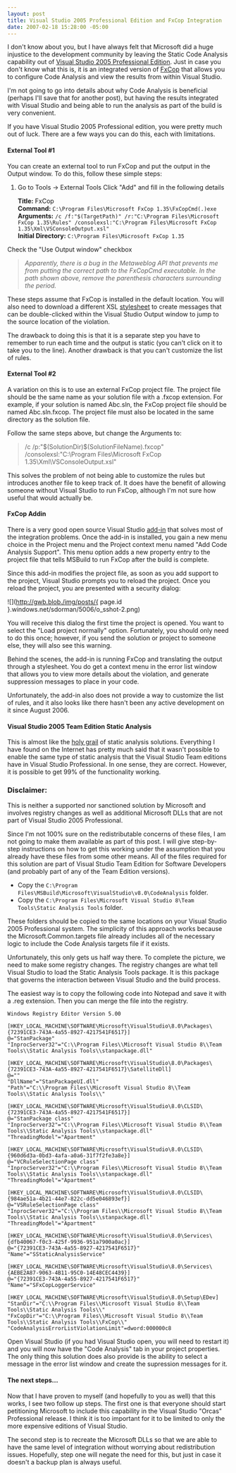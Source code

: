 ```yaml
---
layout: post
title: Visual Studio 2005 Professional Edition and FxCop Integration
date: 2007-02-18 15:28:00 -05:00
---
```


I don't know about you, but I have always felt that Microsoft did a huge injustice to the development community by leaving the Static Code Analysis capability out of [Visual Studio 2005 Professional Edition](http://msdn2.microsoft.com/en-us/vstudio/aa718668.aspx). Just in case you don't know what this is, it is an integrated version of [FxCop](http://www.gotdotnet.com/team/fxcop/) that allows you to configure Code Analysis and view the results from within Visual Studio.

I'm not going to go into details about why Code Analysis is beneficial (perhaps I'll save that for another post), but having the results integrated with Visual Studio and being able to run the analysis as part of the build is very convenient.

If you have Visual Studio 2005 Professional edition, you were pretty much out of luck. There are a few ways you can do this, each with limitations.

#### External Tool #1

You can create an external tool to run FxCop and put the output in the Output window. To do this, follow these simple steps:

1.  Go to Tools -> External Tools  Click "Add" and fill in the following details  

    **Title:** FxCop  
    **Command:** `C:\Program Files\Microsoft FxCop 1.35\FxCopCmd(.)exe`  
    **Arguments:** `/c /f:"$(TargetPath)" /r:"C:\Program Files\Microsoft FxCop 1.35\Rules" /consolexsl:"C:\Program Files\Microsoft FxCop 1.35\Xml\VSConsoleOutput.xsl"`  
    **Initial Directory:** `C:\Program Files\Microsoft FxCop 1.35` 

Check the "Use Output window" checkbox 

> *Apparently, there is a bug in the Metaweblog API that prevents me from putting the correct path to the FxCopCmd executable. In the path shown above, remove the parenthesis characters surrounding the period.*

These steps assume that FxCop is installed in the default location. You will also need to download a different XSL [stylesheet](http://www.gotdotnet.com/Community/UserSamples/Download.aspx?SampleGuid=6AEB0DAF-3D81-40BD-A47F-67F827CA5050) to create messages that can be double-clicked within the Visual Studio Output window to jump to the source location of the violation.

The drawback to doing this is that it is a separate step you have to remember to run each time and the output is static (you can't click on it to take you to the line). Another drawback is that you can't customize the list of rules.

#### External Tool #2

A variation on this is to use an external FxCop project file. The project file should be the same name as your solution file with a .fxcop extension. For example, if your solution is named Abc.sln, the FxCop project file should be named Abc.sln.fxcop. The project file must also be located in the same directory as the solution file.

Follow the same steps above, but change the Arguments to:

> /c /p:"$(SolutionDir)\$(SolutionFileName).fxcop" /consolexsl:"C:\Program Files\Microsoft FxCop 1.35\Xml\VSConsoleOutput.xsl"

This solves the problem of not being able to customize the rules but introduces another file to keep track of. It does have the benefit of allowing someone without Visual Studio to run FxCop, although I'm not sure how useful that would actually be.

#### FxCop Addin

There is a very good open source Visual Studio [add-in](http://fxcopaddin.tigris.org/) that solves most of the integration problems. Once the add-in is installed, you gain a new menu choice in the Project menu and the Project context menu named "Add Code Analysis Support". This menu option adds a new property entry to the project file that tells MSBuild to run FxCop after the build is complete.

Since this add-in modifies the project file, as soon as you add support to the project, Visual Studio prompts you to reload the project. Once you reload the project, you are presented with a security dialog:

![](http://gwb.blob./img/posts/{ page.id }.windows.net/sdorman/5006/o_sshot-2.png) 

You will receive this dialog the first time the project is opened. You want to select the "Load project normally" option. Fortunately, you should only need to do this once; however, if you send the solution or project to someone else, they will also see this warning.

Behind the scenes, the add-in is running FxCop and translating the output through a stylesheet. You do get a context menu in the error list window that allows you to view more details about the violation, and generate suppression messages to place in your code.

Unfortunately, the add-in also does not provide a way to customize the list of rules, and it also looks like there hasn't been any active development on it since August 2006.

#### Visual Studio 2005 Team Edition Static Analysis

This is almost like the [holy grail](http://en.wikipedia.org/wiki/Holy_grail#Casual_metaphor) of static analysis solutions. Everything I have found on the Internet has pretty much said that it wasn't possible to enable the same type of static analysis that the Visual Studio Team editions have in Visual Studio Professional. In one sense, they are correct. However, it is possible to get 99% of the functionality working.

<div class="alert alert-danger"><h3>Disclaimer:</h3>

This is neither a supported nor sanctioned solution by Microsoft and involves registry changes as well as additional Microsoft DLLs that are not part of Visual Studio 2005 Professional.
</div> 

Since I'm not 100% sure on the redistributable concerns of these files, I am not going to make them available as part of this post. I will give step-by-step instructions on how to get this working under the assumption that you already have these files from some other means. All of the files required for this solution are part of Visual Studio Team Edition for Software Developers (and probably part of any of the Team Edition versions).

* Copy the `C:\Program Files\MSBuild\Microsoft\VisualStudio\v8.0\CodeAnalysis` folder.  
* Copy the `C:\Program Files\Microsoft Visual Studio 8\Team Tools\Static Analysis Tools` folder. 

These folders should be copied to the same locations on your Visual Studio 2005 Professional system. The simplicity of this approach works because the Microsoft.Common.targets file already includes all of the necessary logic to include the Code Analysis targets file if it exists.

Unfortunately, this only gets us half way there. To complete the picture, we need to make some registry changes. The registry changes are what tell Visual Studio to load the Static Analysis Tools package. It is this package that governs the interaction between Visual Studio and the build process.

The easiest way is to copy the following code into Notepad and save it with a .reg extension. Then you can merge the file into the registry.

```
Windows Registry Editor Version 5.00

[HKEY_LOCAL_MACHINE\SOFTWARE\Microsoft\VisualStudio\8.0\Packages\{72391CE3-743A-4a55-8927-4217541F6517}]  
@="StanPackage"  
"InprocServer32"="C:\\Program Files\\Microsoft Visual Studio 8\\Team Tools\\Static Analysis Tools\\stanpackage.dll"

[HKEY_LOCAL_MACHINE\SOFTWARE\Microsoft\VisualStudio\8.0\Packages\{72391CE3-743A-4a55-8927-4217541F6517}\SatelliteDll]  
@=""  
"DllName"="StanPackageUI.dll"  
"Path"="C:\\Program Files\\Microsoft Visual Studio 8\\Team Tools\\Static Analysis Tools\\"

[HKEY_LOCAL_MACHINE\SOFTWARE\Microsoft\VisualStudio\8.0\CLSID\{72391CE3-743A-4a55-8927-4217541F6517}]  
@="StanPackage class"  
"InprocServer32"="C:\\Program Files\\Microsoft Visual Studio 8\\Team Tools\\Static Analysis Tools\\stanpackage.dll"  
"ThreadingModel"="Apartment"

[HKEY_LOCAL_MACHINE\SOFTWARE\Microsoft\VisualStudio\8.0\CLSID\{960d6d3a-0bd3-4afa-a0a6-31f7f2fe3a8e}]  
@="VCRuleSelectionPage class"  
"InprocServer32"="C:\\Program Files\\Microsoft Visual Studio 8\\Team Tools\\Static Analysis Tools\\stanpackage.dll"  
"ThreadingModel"="Apartment"

[HKEY_LOCAL_MACHINE\SOFTWARE\Microsoft\VisualStudio\8.0\CLSID\{984ae51a-4b21-44e7-822c-dd5e046893ef}]  
@="VSRuleSelectionPage class"  
"InprocServer32"="C:\\Program Files\\Microsoft Visual Studio 8\\Team Tools\\Static Analysis Tools\\stanpackage.dll"  
"ThreadingModel"="Apartment"

[HKEY_LOCAL_MACHINE\SOFTWARE\Microsoft\VisualStudio\8.0\Services\{dfb40067-f0c3-425f-9936-951a7900a0ac}]  
@="{72391CE3-743A-4a55-8927-4217541F6517}"  
"Name"="SStaticAnalysisService"

[HKEY_LOCAL_MACHINE\SOFTWARE\Microsoft\VisualStudio\8.0\Services\{AEBE2A87-9063-4B11-95C0-14E48CEC4439}]  
@="{72391CE3-743A-4a55-8927-4217541F6517}"  
"Name"="SFxCopLoggerService"

[HKEY_LOCAL_MACHINE\SOFTWARE\Microsoft\VisualStudio\8.0\Setup\EDev]  
"StanDir"="C:\\Program Files\\Microsoft Visual Studio 8\\Team Tools\\Static Analysis Tools\\"  
"FxCopDir"="C:\\Program Files\\Microsoft Visual Studio 8\\Team Tools\\Static Analysis Tools\\FxCop\\"  
"CodeAnalysisErrorListViolationLimit"=dword:000000c8
```

Open Visual Studio (if you had Visual Studio open, you will need to restart it) and you will now have the "Code Analysis" tab in your project properties. The only thing this solution does also provide is the ability to select a message in the error list window and create the supression messages for it.

#### The next steps...

Now that I have proven to myself (and hopefully to you as well) that this works, I see two follow up steps. The first one is that everyone should start petitioning Microsoft to include this capability in the Visual Studio "Orcas" Professional release. I think it is too important for it to be limited to only the more expensive editions of Visual Studio.

The second step is to recreate the Microsoft DLLs so that we are able to have the same level of integration without worrying about redistribution issues. Hopefully, step one will negate the need for this, but just in case it doesn't a backup plan is always useful.
